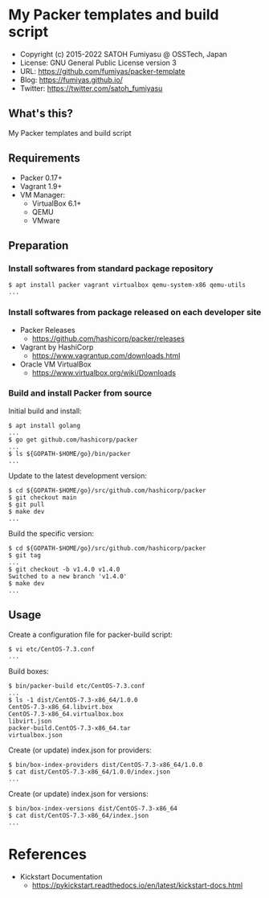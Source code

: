 My Packer templates and build script
======================================================================

* Copyright (c) 2015-2022 SATOH Fumiyasu @ OSSTech, Japan
* License: GNU General Public License version 3
* URL: <https://github.com/fumiyas/packer-template>
* Blog: <https://fumiyas.github.io/>
* Twitter: <https://twitter.com/satoh_fumiyasu>

What's this?
---------------------------------------------------------------------

My Packer templates and build script

Requirements
---------------------------------------------------------------------

* Packer 0.17+
* Vagrant 1.9+
* VM Manager:
    * VirtualBox 6.1+
    * QEMU
    * VMware

Preparation
---------------------------------------------------------------------

### Install softwares from standard package repository

```console
$ apt install packer vagrant virtualbox qemu-system-x86 qemu-utils
...
```

### Install softwares from package released on each developer site

* Packer Releases
    * https://github.com/hashicorp/packer/releases
* Vagrant by HashiCorp
    * https://www.vagrantup.com/downloads.html
* Oracle VM VirtualBox
    * https://www.virtualbox.org/wiki/Downloads

### Build and install Packer from source

Initial build and install:

```console
$ apt install golang
...
$ go get github.com/hashicorp/packer
...
$ ls ${GOPATH-$HOME/go}/bin/packer
...
```

Update to the latest development version:

```console
$ cd ${GOPATH-$HOME/go}/src/github.com/hashicorp/packer
$ git checkout main
$ git pull
$ make dev
...
```

Build the specific version:

```console
$ cd ${GOPATH-$HOME/go}/src/github.com/hashicorp/packer
$ git tag
...
$ git checkout -b v1.4.0 v1.4.0
Switched to a new branch 'v1.4.0'
$ make dev
...
```

Usage
----------------------------------------------------------------------

Create a configuration file for packer-build script:

```console
$ vi etc/CentOS-7.3.conf
...
```

Build boxes:

```console
$ bin/packer-build etc/CentOS-7.3.conf
...
$ ls -1 dist/CentOS-7.3-x86_64/1.0.0
CentOS-7.3-x86_64.libvirt.box
CentOS-7.3-x86_64.virtualbox.box
libvirt.json
packer-build.CentOS-7.3-x86_64.tar
virtualbox.json
```

Create (or update) index.json for providers:

```console
$ bin/box-index-providers dist/CentOS-7.3-x86_64/1.0.0
$ cat dist/CentOS-7.3-x86_64/1.0.0/index.json
...
```

Create (or update) index.json for versions:

```console
$ bin/box-index-versions dist/CentOS-7.3-x86_64
$ cat dist/CentOS-7.3-x86_64/index.json
...
```

References
======================================================================

* Kickstart Documentation
    * https://pykickstart.readthedocs.io/en/latest/kickstart-docs.html
